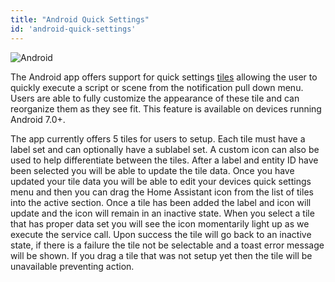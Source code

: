 ```yaml
---
title: "Android Quick Settings"
id: 'android-quick-settings'
---
```


![Android](/assets/android.svg)<br />

The Android app offers support for quick settings [tiles](https://developer.android.com/reference/android/service/quicksettings/TileService) allowing the user to quickly execute a script or scene from the notification pull down menu. Users are able to fully customize the appearance of these tile and can reorganize them as they see fit. This feature is available on devices running Android 7.0+.

The app currently offers 5 tiles for users to setup. Each tile must have a label set and can optionally have a sublabel set. A custom icon can also be used to help differentiate between the tiles. After a label and entity ID have been selected you will be able to update the tile data. Once you have updated your tile data you will be able to edit your devices quick settings menu and then you can drag the Home Assistant icon from the list of tiles into the active section. Once a tile has been added the label and icon will update and the icon will remain in an inactive state. When you select a tile that has proper data set you will see the icon momentarily light up as we execute the service call. Upon success the tile will go back to an inactive state, if there is a failure the tile not be selectable and a toast error message will be shown. If you drag a tile that was not setup yet then the tile will be unavailable preventing action.
